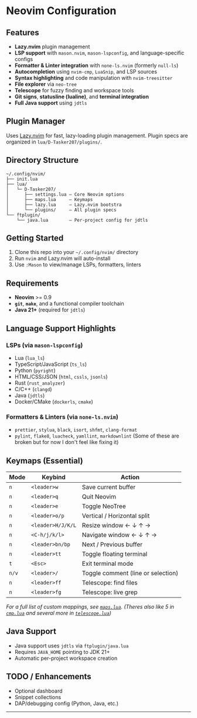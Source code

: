 # Neovim Configuration

## Features

- **Lazy.nvim** plugin management
- **LSP support** with `mason.nvim`, `mason-lspconfig`, and language-specific configs
- **Formatter & Linter integration** with `none-ls.nvim` (formerly `null-ls`)
- **Autocompletion** using `nvim-cmp`, `LuaSnip`, and LSP sources
- **Syntax highlighting** and code manipulation with `nvim-treesitter`
- **File explorer** via `neo-tree`
- **Telescope** for fuzzy finding and workspace tools
- **Git signs**, **statusline (lualine)**, and **terminal integration**
- **Full Java support** using `jdtls`

## Plugin Manager

Uses [Lazy.nvim](https://github.com/folke/lazy.nvim) for fast, lazy-loading plugin management.
Plugin specs are organized in `lua/D-Tasker207/plugins/`.

## Directory Structure

```text
~/.config/nvim/
├── init.lua
├── lua/
│   └─ D-Tasker207/
│      ├── settings.lua – Core Neovim options
│      ├── maps.lua     – Keymaps
│      ├── lazy.lua     – Lazy.nvim bootstra
│      └── plugins/     – All plugin specs
└── ftplugin/
    └── java.lua        – Per-project config for jdtls
```

## Getting Started

1. Clone this repo into your `~/.config/nvim/` directory
2. Run `nvim` and Lazy.nvim will auto-install
3. Use `:Mason` to view/manage LSPs, formatters, linters

## Requirements

- **Neovim** >= 0.9
- **`git`**, **`make`**, and a functional compiler toolchain
- **Java 21+** (required for `jdtls`)

## Language Support Highlights

### LSPs (via `mason-lspconfig`)

- Lua (`lua_ls`)
- TypeScript/JavaScript (`ts_ls`)
- Python (`pyright`)
- HTML/CSS/JSON (`html`, `cssls`, `jsonls`)
- Rust (`rust_analyzer`)
- C/C++ (`clangd`)
- Java (`jdtls`)
- Docker/CMake (`dockerls`, `cmake`)

### Formatters & Linters (via `none-ls.nvim`)

- `prettier`, `stylua`, `black`, `isort`, `shfmt`, `clang-format`
- `pylint`, `flake8`, `luacheck`, `yamllint`, `markdownlint`
  (Some of these are broken but for now I don't feel like fixing it)

## Keymaps (Essential)

| Mode  | Keybind           | Action                             |
| ----- | ----------------- | ---------------------------------- |
| `n`   | `<leader>w`       | Save current buffer                |
| `n`   | `<leader>q`       | Quit Neovim                        |
| `n`   | `<leader>e`       | Toggle NeoTree                     |
| `n`   | `<leader>o/p`     | Vertical / Horizontal split        |
| `n`   | `<leader>H/J/K/L` | Resize window ← ↓ ↑ →              |
| `n`   | `<C-h/j/k/l>`     | Navigate window ← ↓ ↑ →            |
| `n`   | `<leader>bn/bp`   | Next / Previous buffer             |
| `n`   | `<leader>tt`      | Toggle floating terminal           |
| `t`   | `<Esc>`           | Exit terminal mode                 |
| `n/v` | `<leader>/`       | Toggle comment (line or selection) |
| `n`   | `<leader>ff`      | Telescope: find files              |
| `n`   | `<leader>fg`      | Telescope: live grep               |

_For a full list of custom mappings, see [`maps.lua`](lua/D-Tasker207/maps.lua)._
_(Theres also like 5 in [`cmp.lua`](lua/D-Tasker207/plugins/cmp.lua) and several more in [`telescope.lua`](lua/D-Tasker207/plugins/telescope.lua))_

## Java Support

- Java support uses `jdtls` via `ftplugin/java.lua`
- Requires `JAVA_HOME` pointing to JDK 21+
- Automatic per-project workspace creation

## TODO / Enhancements

- Optional dashboard
- Snippet collections
- DAP/debugging config (Python, Java, etc.)

---
